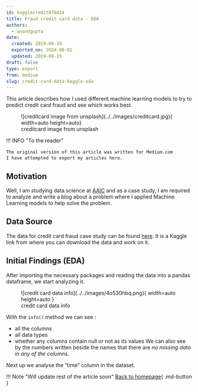 ```yaml
---
id: kagglecredit070424
title: Fraud credit card data - EDA 
authors:
  - anandgupta
date:
  created: 2019-08-19 
  exported_on: 2024-08-01
  updated: 2019-08-19
draft: false
type: export
from: medium
slug: credit-card-data-kaggle-eda
---
```

This article describes how I used different machine learning models to try to predict credit card fraud and see which works best.
<!-- more -->
<figure markdown="span">
  ![creditcard image from unsplash](../../images/creditcard.jpg){ width=auto height=auto}
  <figcaption>creditcard image from unsplash</figcaption>
</figure>

!!! INFO "To the reader"

    The original version of this article was written for Medium.com
    I have attempted to export my articles here.

## Motivation
Well, I am studying data science at [AAIC](https://www.appliedaicourse.com/) and as a case study, I am required to analyze and write a blog about a problem where I applied Machine Learning models to help solve the problem.

## Data Source
The data for credit card fraud case study can be found [here](https://www.kaggle.com/mlg-ulb/creditcardfraud). It is a Kaggle link from where you can download the data and work on it.

## Initial Findings (EDA)
After importing the necessary packages and reading the data into a pandas dataframe, we start analyzing it.


<figure markdown="span">
  ![credit card data info](../../images/4o530hbq.png){ width=auto height=auto }
  <figcaption>credit card data info</figcaption>
</figure>

With the ```info()``` method we can see :

- all the columns
- all data types
- whether any columns contain null or not as its values
We can also see by the numbers written beside the names that there are *no missing data in any of the columns*.

Next up we analyse the “time” column in the dataset.

<!-- Declaring variables here -->
[homepage]:../../../index.md
!!! Note "Will update rest of the article soon"
    [Back to homepage][homepage]{ .md-button }

